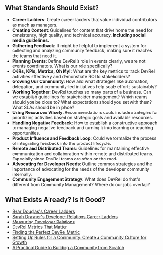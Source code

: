 ## What Standards Should Exist?

- **Career Ladders**: Create career ladders that value individual contributors as much as managers.
- **Creating Content**: Guidelines for content that drive home the need for consistency, high quality, and technical accuracy. **Including social media guidelines.**
- **Gathering Feedback**: It might be helpful to implement a system for collecting and analyzing community feedback, making sure it reaches the teams that need it.
- **Planning Events**: Define DevRel’s role in events clearly, we are not events coordinators. What is our role specifically?
- **OKRs, KPIs, Metrics, Oh My!**: What are the key metrics to track DevRel activities effectively and demonstrate ROI to stakeholders?
- **Growing Our Community**: How and what strategies like automation, delegation, and community-led initiatives help scale efforts sustainably?
- **Working Together**: DevRel touches so many parts of a business. Can we establish guidelines for stakeholder management? Which teams should you be close to? What expectations should you set with them? What SLAs should be in place?
- **Using Resources Wisely**: Recommendations could include strategies for prioritizing activities based on strategic goals and available resources.
- **Handling Negative Feedback**: How to establish a constructive approach to managing negative feedback and turning it into learning or teaching opportunities.
- **Product Influence and Feedback Loop**: Could we formalize the process of integrating feedback into the product lifecycle. 
- **Remote and Distributed Teams**: Guidelines for maintaining effective communication and collaboration within remote and distributed teams. Especially since DevRel teams are often on the road.
- **Advocating for Developer Needs**: Outline common strategies and the importance of advocating for the needs of the developer community internally.
- **Community Engagement Strategy**: What does DevRel do that's different from Community Management? Where do our jobs overlap?

## What Exists Already? Is it Good?

- [Bear Douglas's Career Ladders](https://medium.com/several-people-are-coding/defining-a-career-path-for-developer-relations-cf70257352dd)
- [Sarah Drasner's Developer Relations Career Ladders](https://www.devrel-ladders.com/)
- [Measuring Developer Relations](https://www.swyx.io/measuring-devrel)
- [DevRel Metrics That Matter](https://www.devrel.agency/post/survey-insights-devrel-metrics-that-matter)
- [Finding the Perfect DevRel Metric](https://developeradvocate.com/2023/03/09/finding-the-perfect-devrel-metric/)
- [Setting Up Rules for a Community: Create a Community Culture for Growth](https://orbit.love/article/rules-for-a-community)
- [A Practical Guide to Building a Community from Scratch](https://orbit.love/blog/building-a-community)

